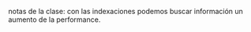 notas de la clase:
con las indexaciones podemos buscar información un aumento de la performance. 


